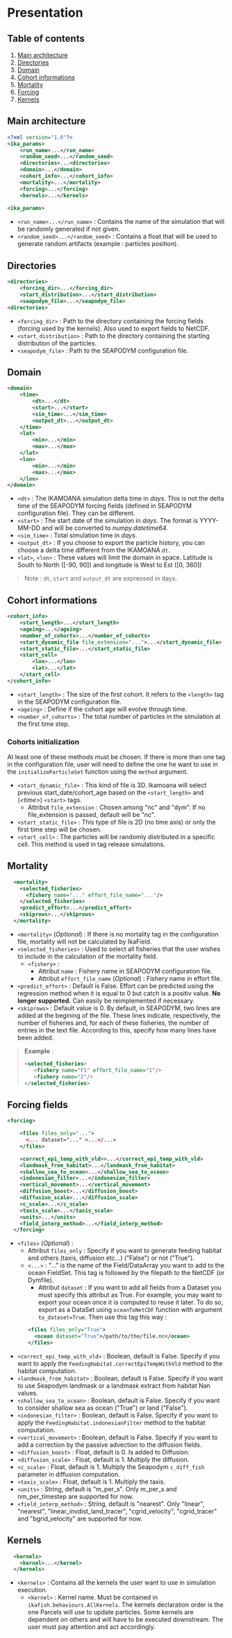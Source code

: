 # Presentation

## Table of contents
1. [Main architecture](#main_arch)
2. [Directories](#directories)
3. [Domain](#domain)
4. [Cohort informations](#cohort_info)
5. [Mortality](#mortality)
6. [Forcing](#forcing)
7. [Kernels](#kernels)

## Main architecture <a name="main_arch"></a>

```xml
<?xml version="1.0"?>
<ika_params>
    <run_name>...</run_name>
    <random_seed>...</random_seed>
    <directories>...<directories>
    <domain>...</domain>
    <cohort_info>...</cohort_info>
    <mortality>...</mortality>
    <forcing>...</forcing>
    <kernels>...</kernels>
  
<ika_params>
```

- `<run_name>...</run_name>` : Contains the name of the simulation that will be randomly generated if not given.
- `<random_seed>...</random_seed>` : Contains a float that will be used to generate random artifacts (example : particles position).

## Directories <a name="directories"></a>

```xml
<directories>
    <forcing_dir>...</forcing_dir>
    <start_distribution>...</start_distribution>
    <seapodym_file>...</seapodym_file>
<directories>
```

- `<forcing_dir>` : Path to the directory containing the forcing fields (forcing used by the kernels). Also used to export fields to NetCDF.
- `<start_distribution>` : Path to the directory containing the starting distribution of the particles.
- `<seapodym_file>` : Path to the SEAPODYM configuration file.

## Domain <a name="domain"></a>

```xml
<domain>
    <time>
        <dt>...</dt>
        <start>...</start>
        <sim_time>...</sim_time>
        <output_dt>...</output_dt>
    </time>
    <lat>
        <min>...</min>
        <max>...</max>
    </lat>
    <lon>
        <min>...</min>
        <max>...</max>
    </lon>
</domain>
```

- `<dt>` : The IKAMOANA simulation delta time in *days*. This is not the delta time of the SEAPODYM forcing fields (defined in SEAPODYM configuration file). They can be different.
- `<start>` : The start date of the simulation in *days*. The format is YYYY-MM-DD and will be converted to *numpy.datetime64*.
- `<sim_time>` : Total simulation time in *days*.
- `<output_dt>` : If you choose to export the particle history, you can choose a delta time different from the IKAMOANA `dt`.
- `<lat>`, `<lon>` : These values will limit the domain in space. Latitude is South to North ([-90, 90]) and longitude is West to Est ([0, 360])


> Note : `dt`, `start` and `output_dt` are expressed in days.

## Cohort informations <a name="cohort_info"></a>

```xml
<cohort_info>
    <start_length>...</start_length>
    <ageing>...</ageing>
    <number_of_cohorts>...</number_of_cohorts>
    <start_dynamic_file file_extension="...">...</start_dynamic_file>
    <start_static_file>...</start_static_file>
    <start_cell>
        <lon>...</lon>
        <lat>...</lat>
    </start_cell>
</cohort_info>
```

- `<start_length>` : The size of the first cohort. It refers to the `<length>` tag in the SEAPODYM configuration file.
- `<ageing>` : Define if the cohort age will evolve through time.
- `<number_of_cohorts>` : The total number of particles in the simulation at the first time step.

### Cohorts initialization
At least one of these methods must be chosen. If there is more than one tag in the configuration file, user will need to define the one he want to use in the `initializeParticleSet` function using the `method` argument.

- `<start_dynamic_file>` : This kind of file is 3D. Ikamoana will select previous start_date/cohort_age based on the `<start_length>` and (*\<time\>*) `<start>` tags.
  - Attribut `file_extension` : Chosen among "nc" and "dym". If no file_extension is passed, default will be "nc".
- `<start_static_file>` : This type of file is 2D (no time axis) or only the first time step will be chosen.
- `<start_cell>` : The particles will be randomly distributed in a specific cell. This method is used in tag release simulations.

## Mortality <a name="mortality"></a>

```xml
  <mortality>
    <selected_fisheries>
      <fishery name="..." effort_file_name="..."/>
    </selected_fisheries>
    <predict_effort>...</predict_effort>
    <skiprows>...</skiprows>
  </mortality>
```

- `<mortality>` (*Optional*) : If there is no mortality tag in the configuration file, mortality will not be calculated by IkaField.
- `<selected_fisheries>` : Used to select all fisheries that the user wishes to include in the calculation of the mortality field.
  - `<fishery>` :
    - Attribut `name` : Fishery name in SEAPODYM configuration file.
    - Attribut `effort_file_name` (*Optional*) : Fishery name in effort file.
- `<predict_effort>` : Default is False. Effort can be predicted using the regression method when it is equal to 0 but catch is a positiv value. **No longer supported.** Can easily be reimplemented if necessary.
- `<skiprows>` : Default value is 0. By default, in SEAPODYM, two lines are added at the begining of the file. These lines indicate, respectively, the number of fisheries and, for each of these fisheries, the number of entries in  the text file. According to this, specify how many lines have been added.
  
> **Example** :
>```xml
><selected_fisheries>
>    <fishery name="F1" effort_file_name="1"/>
>    <fishery name="2"/>
></selected_fisheries>
>```

## Forcing fields <a name="forcing"></a>
```xml
<forcing>

    <files files_only="...">
      <... dataset="..." >...</...>
    </files>

    <correct_epi_temp_with_vld>>...</correct_epi_temp_with_vld>
    <landmask_from_habitat>...</landmask_from_habitat>
    <shallow_sea_to_ocean>...</shallow_sea_to_ocean>
    <indonesian_filter>...</indonesian_filter>
    <vertical_movement>...</vertical_movement>
    <diffusion_boost>...</diffusion_boost>
    <diffusion_scale>...</diffusion_scale>
    <c_scale>...</c_scale>
    <taxis_scale>...</taxis_scale>
    <units>...</units>
    <field_interp_method>...</field_interp_method>
  </forcing>
  ```

- `<files>` (*Optional*) : 
  - Attribut `files_only` : Specify if you want to generate feeding habitat and others (taxis, diffusion etc...) ("False") or not ("True").
  - `<...>` : "..." is the name of the Field/DataArray you want to add to the ocean FieldSet. This tag is followed by the filepath to the NetCDF (or Dymfile).
    - Attribut `dataset` : If you want to add all fields from a Dataset you must specify this attribut as True. For example, you may want to export your ocean once it is computed to reuse it later. To do so, export as a DataSet using `oceanToNetCDF` function with argument `to_dataset=True`. Then use this tag this way :
    ```xml
    <files files_only="True">
      <ocean dataset="True">/path/to/the/file.nc</ocean>
    </files>
    ```
- `<correct_epi_temp_with_vld>` : Boolean, default is False. Specify if you want to apply the `FeedingHabitat.correctEpiTempWithVld` method to the habitat computation.
- `<landmask_from_habitat>` : Boolean, default is False. Specify if you want to use Seapodym landmask or a landmask extract from habitat Nan values.
- `<shallow_sea_to_ocean>` : Boolean, default is False. Specify if you want to consider shallow sea as ocean ("True") or land ("False").
- `<indonesian_filter>` : Boolean, default is False. Specify if you want to apply the `FeedingHabitat.indonesianFilter` method to the habitat computation.
- `<vertical_movement>` : Boolean, default is False. Specify if you want to add a correction by the passive advection to the diffusion fields.
- `<diffusion_boost>` : Float, default is 0. Is added to Diffusion.
- `<diffusion_scale>` : Float, default is 1. Multiply the diffusion.
- `<c_scale>` : Float, default is 1. Multiply the Seapodym `c_diff_fish` parameter in diffusion computation.
- `<taxis_scale>` : Float, default is 1. Multiply the taxis.
- `<units>` : String, default is "m_per_s". Only m_per_s and nm_per_timestep are supported for now.
- `<field_interp_method>` : String, default is "nearest". Only "linear", "nearest", "linear_invdist_land_tracer", "cgrid_velocity", "cgrid_tracer" and "bgrid_velocity" are supported for now.

## Kernels <a name="kernels"></a>

```xml
  <kernels>
    <kernel>...</kernel>
  </kernels>
```

- `<kernels>` : Contains all the kernels the user want to use in simulation execution.
  - `<kernel>` : Kernel name. Must be contained in `ikafish.behaviours.AllKernels`. The kernels declaration order is the one Parcels will use to update particles. Some kernels are dependent on others and will have to be executed downstream. The user must pay attention and act accordingly.
